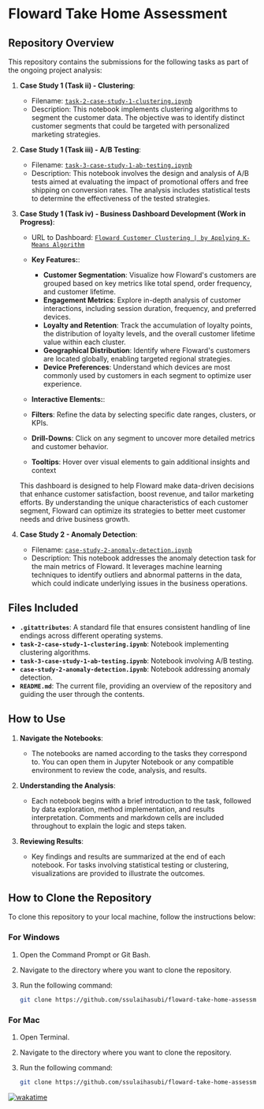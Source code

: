 # Floward Take Home Assessment

## Repository Overview

This repository contains the submissions for the following tasks as part of the ongoing project analysis:

1. **Case Study 1 (Task ii) - Clustering**: 
   - Filename: [`task-2-case-study-1-clustering.ipynb`](https://github.com/ssulaihasubi/floward-take-home-assessment/blob/main/task-2-case-study-1-clustering.ipynb)
   - Description: This notebook implements clustering algorithms to segment the customer data. The objective was to identify distinct customer segments that could be targeted with personalized marketing strategies.

2. **Case Study 1 (Task iii) - A/B Testing**: 
   - Filename: [`task-3-case-study-1-ab-testing.ipynb`](https://github.com/ssulaihasubi/floward-take-home-assessment/blob/main/task-3-case-study-1-ab-testing.ipynb)
   - Description: This notebook involves the design and analysis of A/B tests aimed at evaluating the impact of promotional offers and free shipping on conversion rates. The analysis includes statistical tests to determine the effectiveness of the tested strategies.

3. **Case Study 1 (Task iv) - Business Dashboard Development (Work in Progress)**:
   - URL to Dashboard: [`Floward Customer Clustering | by Applying K-Means Algorithm`](https://github.com/ssulaihasubi/floward-take-home-assessment/blob/main/task-3-case-study-1-ab-testing.ipynb)
   - **Key Features:**:
      - **Customer Segmentation**: Visualize how Floward's customers are grouped based on key metrics like total spend, order frequency, and customer lifetime.
      - **Engagement Metrics**: Explore in-depth analysis of customer interactions, including session duration, frequency, and preferred devices.
      - **Loyalty and Retention**: Track the accumulation of loyalty points, the distribution of loyalty levels, and the overall customer lifetime value within each cluster.
      - **Geographical Distribution**: Identify where Floward's customers are located globally, enabling targeted regional strategies.
      - **Device Preferences**: Understand which devices are most commonly used by customers in each segment to optimize user experience.

   - **Interactive Elements:**:
   - **Filters**: Refine the data by selecting specific date ranges, clusters, or KPIs.
   - **Drill-Downs**: Click on any segment to uncover more detailed metrics and customer behavior.
   - **Tooltips**: Hover over visual elements to gain additional insights and context

   This dashboard is designed to help Floward make data-driven decisions that enhance customer satisfaction, boost revenue, and tailor marketing efforts. By understanding the unique characteristics of each customer segment, Floward can optimize its strategies to better meet customer needs and drive business growth.

       
5. **Case Study 2 - Anomaly Detection**: 
   - Filename: [`case-study-2-anomaly-detection.ipynb`](https://github.com/ssulaihasubi/floward-take-home-assessment/blob/main/case-study-2-anomaly-detection.ipynb)
   - Description: This notebook addresses the anomaly detection task for the main metrics of Floward. It leverages machine learning techniques to identify outliers and abnormal patterns in the data, which could indicate underlying issues in the business operations.

## Files Included

- **`.gitattributes`**: A standard file that ensures consistent handling of line endings across different operating systems.
- **`task-2-case-study-1-clustering.ipynb`**: Notebook implementing clustering algorithms.
- **`task-3-case-study-1-ab-testing.ipynb`**: Notebook involving A/B testing.
- **`case-study-2-anomaly-detection.ipynb`**: Notebook addressing anomaly detection.
- **`README.md`**: The current file, providing an overview of the repository and guiding the user through the contents.

## How to Use

1. **Navigate the Notebooks**:
   - The notebooks are named according to the tasks they correspond to. You can open them in Jupyter Notebook or any compatible environment to review the code, analysis, and results.
   
2. **Understanding the Analysis**:
   - Each notebook begins with a brief introduction to the task, followed by data exploration, method implementation, and results interpretation. Comments and markdown cells are included throughout to explain the logic and steps taken.

3. **Reviewing Results**:
   - Key findings and results are summarized at the end of each notebook. For tasks involving statistical testing or clustering, visualizations are provided to illustrate the outcomes.

## How to Clone the Repository

To clone this repository to your local machine, follow the instructions below:

### For Windows

1. Open the Command Prompt or Git Bash.
2. Navigate to the directory where you want to clone the repository.
3. Run the following command:

   ```bash
   git clone https://github.com/ssulaihasubi/floward-take-home-assessment.git

### For Mac

1. Open Terminal.
2. Navigate to the directory where you want to clone the repository.
3. Run the following command:

   ```bash
   git clone https://github.com/ssulaihasubi/floward-take-home-assessment.git


[![wakatime](https://wakatime.com/badge/user/7582c4e3-d09e-4202-8f65-4d19e7c9585e/project/631e2025-0185-4599-b2f0-e16fce0ae50b.svg)](https://wakatime.com/badge/user/7582c4e3-d09e-4202-8f65-4d19e7c9585e/project/631e2025-0185-4599-b2f0-e16fce0ae50b)
